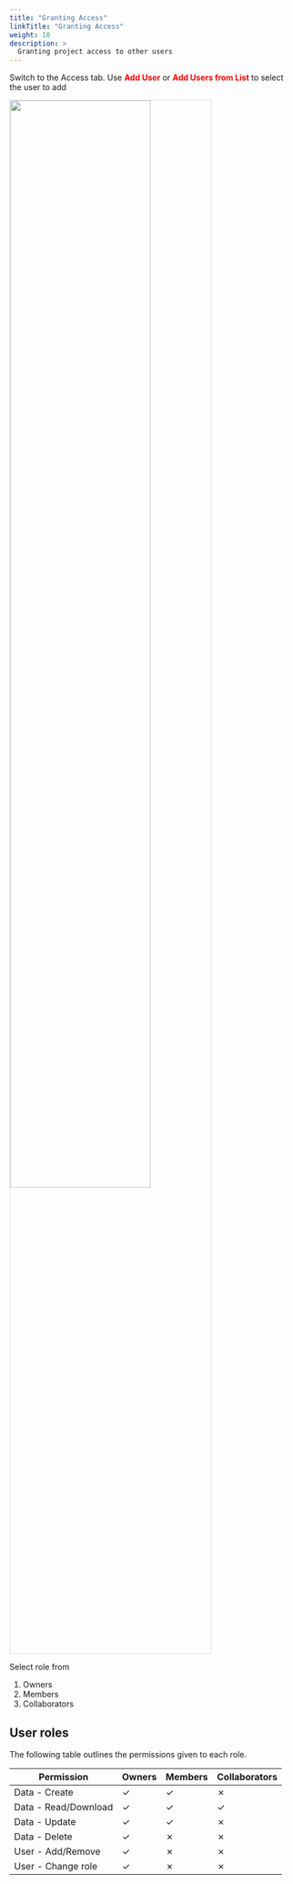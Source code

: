 ```yaml
---
title: "Granting Access"
linkTitle: "Granting Access"
weight: 10
description: >
  Granting project access to other users
---
```


Switch to the Access tab. Use <font color='red'>**Add User**</font> or <font color='red'>**Add Users from List**</font> to select the user to add

<img src="user-access.png" width="70%" style="border: 1px solid #ddd"></img>

Select role from
1. Owners
2. Members
3. Collaborators

## User roles

The following table outlines the permissions given to each role.

| Permission           | Owners  | Members | Collaborators |
|----------------------|---------|---------|---------------|
| Data - Create        | &check; | &check; | &cross;       |
| Data - Read/Download | &check; | &check; | &check;       |
| Data - Update        | &check; | &check; | &cross;       |
| Data - Delete        | &check; | &cross; | &cross;       |
| User - Add/Remove    | &check; | &cross; | &cross;       |
| User - Change role   | &check; | &cross; | &cross;       |

